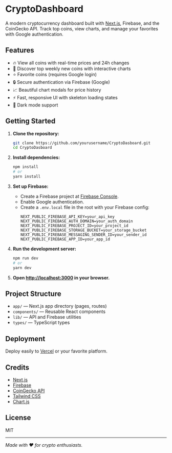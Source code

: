 # CryptoDashboard

A modern cryptocurrency dashboard built with [Next.js](https://nextjs.org), Firebase, and the CoinGecko API. Track top coins, view charts, and manage your favorites with Google authentication.

## Features

- 🔥 View all coins with real-time prices and 24h changes
- 🚀 Discover top weekly new coins with interactive charts
- ⭐ Favorite coins (requires Google login)
- 🔒 Secure authentication via Firebase (Google)
- 📈 Beautiful chart modals for price history
- ⚡ Fast, responsive UI with skeleton loading states
- 🌙 Dark mode support

## Getting Started

1. **Clone the repository:**

   ```bash
   git clone https://github.com/yourusername/CryptoDasboard.git
   cd CryptoDasboard
   ```

2. **Install dependencies:**

   ```bash
   npm install
   # or
   yarn install
   ```

3. **Set up Firebase:**

   - Create a Firebase project at [Firebase Console](https://console.firebase.google.com/).
   - Enable Google authentication.
   - Create a `.env.local` file in the root with your Firebase config:
     ```
     NEXT_PUBLIC_FIREBASE_API_KEY=your_api_key
     NEXT_PUBLIC_FIREBASE_AUTH_DOMAIN=your_auth_domain
     NEXT_PUBLIC_FIREBASE_PROJECT_ID=your_project_id
     NEXT_PUBLIC_FIREBASE_STORAGE_BUCKET=your_storage_bucket
     NEXT_PUBLIC_FIREBASE_MESSAGING_SENDER_ID=your_sender_id
     NEXT_PUBLIC_FIREBASE_APP_ID=your_app_id
     ```

4. **Run the development server:**

   ```bash
   npm run dev
   # or
   yarn dev
   ```

5. **Open [http://localhost:3000](http://localhost:3000) in your browser.**

## Project Structure

- `app/` — Next.js app directory (pages, routes)
- `components/` — Reusable React components
- `lib/` — API and Firebase utilities
- `types/` — TypeScript types

## Deployment

Deploy easily to [Vercel](https://vercel.com/) or your favorite platform.

## Credits

- [Next.js](https://nextjs.org/)
- [Firebase](https://firebase.google.com/)
- [CoinGecko API](https://coingecko.com/en/api)
- [Tailwind CSS](https://tailwindcss.com/)
- [Chart.js](https://www.chartjs.org/)

## License

MIT

---

_Made with ❤️ for crypto enthusiasts._

